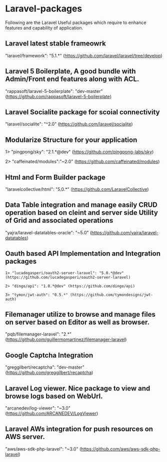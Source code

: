 # Laravel-packages
Following are the Laravel Useful packages which require to enhance features and capability of application.

## Laravel latest stable frameowrk
  "laravel/framework": "5.1.*"   (https://github.com/laravel/laravel/tree/develop)
  
## Laravel 5 Boilerplate, A good bundle with Admin/Front end features along with ACL.
  "rappasoft/laravel-5-boilerplate": "dev-master" (https://github.com/rappasoft/laravel-5-boilerplate)
  
## Laravel Socialite package for scoial connectivity 
  "laravel/socialite": "^2.0" (https://github.com/laravel/socialite)
  
## Modularize Structure for your application 
  1>  "pingpong/sky": "2.1.*@dev" (https://github.com/pingpong-labs/sky)
  
  2>  "caffeinated/modules":"~2.0" (https://github.com/caffeinated/modules)
  
## Html and Form Builder package
  "laravelcollective/html": "5.0.*" (https://github.com/LaravelCollective)
  
## Data Table integration and manage easily CRUD operation based on cleint and server side Utility of Grid and associated operations
   "yajra/laravel-datatables-oracle": "~5.0" (https://github.com/yajra/laravel-datatables)

## Oauth based API Implementation and Integration packages
    1> "lucadegasperi/oauth2-server-laravel": "5.0.*@dev" (https://github.com/lucadegasperi/oauth2-server-laravel)
    
    2> "dingo/api": "1.0.*@dev" (https://github.com/dingo/api)
    
    3> "tymon/jwt-auth": "0.5.*" (https://github.com/tymondesigns/jwt-auth)

##  Filemanager utilize to browse and manage files on server based on Editor as well as browser.
  "pqb/filemanager-laravel": "2.*" (https://github.com/guillermomartinez/filemanager-laravel)
  
## Google Captcha Integration
  "greggilbert/recaptcha": "dev-master" (https://github.com/greggilbert/recaptcha)
  
## Laravel Log viewer. Nice package to view and browse logs based on WebUrl.
  "arcanedev/log-viewer": "~3.0" (https://github.com/ARCANEDEV/LogViewer)

## Laravel AWs integration for push resources on AWS server.
  "aws/aws-sdk-php-laravel": "~3.0" (https://github.com/aws/aws-sdk-php-laravel)
  
